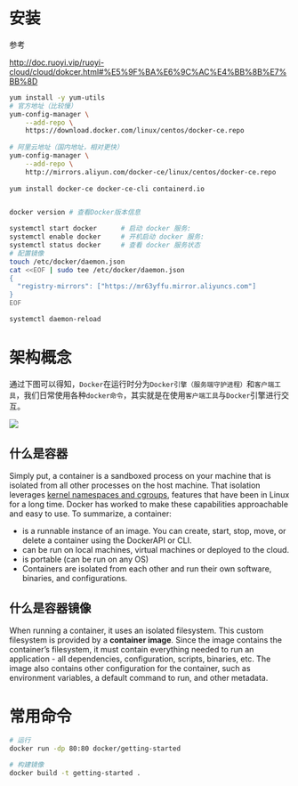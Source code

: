 # 安装

参考

http://doc.ruoyi.vip/ruoyi-cloud/cloud/dokcer.html#%E5%9F%BA%E6%9C%AC%E4%BB%8B%E7%BB%8D

```sh
yum install -y yum-utils
# 官方地址（比较慢）
yum-config-manager \
    --add-repo \
    https://download.docker.com/linux/centos/docker-ce.repo
	
# 阿里云地址（国内地址，相对更快）
yum-config-manager \
    --add-repo \
    http://mirrors.aliyun.com/docker-ce/linux/centos/docker-ce.repo
    
yum install docker-ce docker-ce-cli containerd.io


docker version # 查看Docker版本信息

systemctl start docker		# 启动 docker 服务:
systemctl enable docker		# 开机启动 docker 服务:
systemctl status docker		# 查看 docker 服务状态
# 配置镜像
touch /etc/docker/daemon.json
cat <<EOF | sudo tee /etc/docker/daemon.json
{
  "registry-mirrors": ["https://mr63yffu.mirror.aliyuncs.com"]
}
EOF

systemctl daemon-reload
```

# 架构概念

​	通过下图可以得知，`Docker`在运行时分为`Docker引擎（服务端守护进程）`和`客户端工具`，我们日常使用各种`docker命令`，其实就是在使用`客户端工具`与`Docker`引擎进行交互。

![](https://oscimg.oschina.net/oscnet/up-216ccca6be8f28927f914b667ad9b2dad74.JPEG)

## 什么是容器

Simply put, a container is a sandboxed process on your machine that is isolated from all other processes on the host machine. That isolation leverages [kernel namespaces and cgroups](https://medium.com/@saschagrunert/demystifying-containers-part-i-kernel-space-2c53d6979504), features that have been in Linux for a long time. Docker has worked to make these capabilities approachable and easy to use. To summarize, a container:

* is a runnable instance of an image. You can create, start, stop, move, or delete a container using the DockerAPI or CLI.
* can be run on local machines, virtual machines or deployed to the cloud.
* is portable (can be run on any OS)
* Containers are isolated from each other and run their own software, binaries, and configurations.

## 什么是容器镜像

When running a container, it uses an isolated filesystem. This custom filesystem is provided by a **container image**. Since the image contains the container’s filesystem, it must contain everything needed to run an application - all dependencies, configuration, scripts, binaries, etc. The image also contains other configuration for the container, such as environment variables, a default command to run, and other metadata.



# 常用命令

```sh
# 运行
docker run -dp 80:80 docker/getting-started

# 构建镜像
docker build -t getting-started .
```

